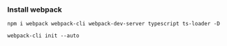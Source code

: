 ### Install webpack

```
npm i webpack webpack-cli webpack-dev-server typescript ts-loader -D

webpack-cli init --auto 
```